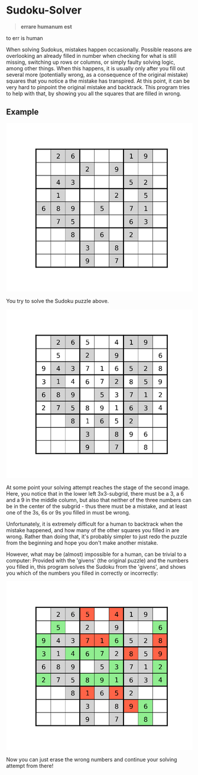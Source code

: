 # Sudoku-Solver

>**errare humanum est**

to err is human

When solving Sudokus, mistakes happen occasionally. Possible reasons are overlooking an already filled in number when checking for what is still missing, switching up rows or columns, or simply faulty solving logic, among other things.
When this happens, it is usually only after you fill out several more (potentially wrong, as a consequence of the original mistake) squares that you notice a the mistake has transpired.
At this point, it can be very hard to pinpoint the original mistake and backtrack. This program tries to help with that, by showing you all the squares that are filled in wrong.

## Example

![Sudoku-Puzzle](example_images/0_sudoku_given.png?raw=true)

You try to solve the Sudoku puzzle above.

![Sudoku-Attempt](example_images/1_sudoku_attempted.png?raw=true)

At some point your solving attempt reaches the stage of the second image. Here, you notice that in the lower left 3x3-subgrid, there must be a 3, a 6 and a 9 in the middle column, but also that neither of the three numbers can be in the center of the subgrid - thus there must be a mistake, and at least one of the 3s, 6s or 9s you filled in must be wrong.

Unfortunately, it is extremely difficult for a human to backtrack when the mistake happened, and how many of the other squares you filled in are wrong. Rather than doing that, it's probably simpler to just redo the puzzle from the beginning and hope you don't make another mistake.

However, what may be (almost) impossible for a human, can be trivial to a computer:
Provided with the 'givens' (the original puzzle) and the numbers you filled in, 
this program solves the Sudoku from the 'givens', and shows you which of the numbers you filled in correctly or incorrectly:

![Sudoku-Mistakes](example_images/2_sudoku_mistakes.png?raw=true)

Now you can just erase the wrong numbers and continue your solving attempt from there!
